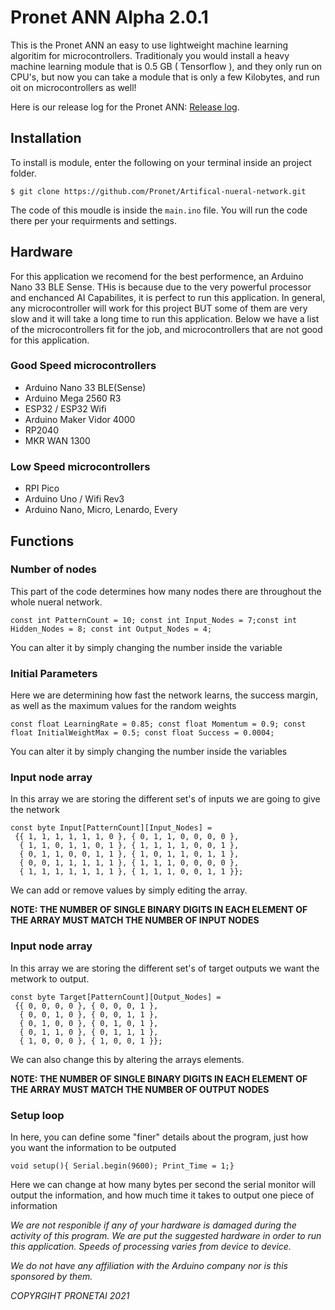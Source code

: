 # Pronet ANN Alpha 2.0.1
This is the Pronet ANN an easy to use lightweight machine learning algoritim for microcontrollers. Traditionaly you would install a heavy machine learning module that is 0.5 GB ( Tensorflow ), and they only run on CPU's, but now you can take a module that is only a few Kilobytes, and run oit on microcontrollers as well!

Here is our release log for the Pronet ANN: [Release log](https://github.com/PronetAI/Artifical-nueral-network/blob/main/Release-logs.md).

## Installation
To install is module, enter the following on your terminal inside an project folder.
```
$ git clone https://github.com/Pronet/Artifical-nueral-network.git
```
The code of this moudle is inside the `main.ino` file. You will run the code there per your requirments and settings. 

## Hardware
For this application we recomend for the best performence, an Arduino Nano 33 BLE Sense. THis is because due to the very powerful processor and enchanced AI Capabilites, it is perfect to run this application. In general, any microcontroller will work for this project BUT some of them are very slow and it will take a long time to run this application. Below we have a list of the microcontrollers fit for the job, and microcontrollers that are not good for this application.

### Good Speed microcontrollers
* Arduino Nano 33 BLE(Sense)
* Arduino Mega 2560 R3
* ESP32 / ESP32 Wifi
* Arduino Maker Vidor 4000
* RP2040
* MKR WAN 1300
### Low Speed microcontrollers
* RPI Pico
* Arduino Uno / Wifi Rev3
* Arduino Nano, Micro, Lenardo, Every
## Functions
### Number of nodes
This part of the code determines how many nodes there are throughout the whole nueral network.
```
const int PatternCount = 10; const int Input_Nodes = 7;const int Hidden_Nodes = 8; const int Output_Nodes = 4;
```
You can alter it by simply changing the number inside the variable

### Initial Parameters
Here we are determining how fast the network learns, the success margin, as well as the maximum values for the random weights
```
const float LearningRate = 0.85; const float Momentum = 0.9; const float InitialWeightMax = 0.5; const float Success = 0.0004;
```
You can alter it by simply changing the number inside the variables

### Input node array
In this array we are storing the different set's of inputs we are going to give the network
```
const byte Input[PatternCount][Input_Nodes] = 
 {{ 1, 1, 1, 1, 1, 1, 0 }, { 0, 1, 1, 0, 0, 0, 0 },
  { 1, 1, 0, 1, 1, 0, 1 }, { 1, 1, 1, 1, 0, 0, 1 },
  { 0, 1, 1, 0, 0, 1, 1 }, { 1, 0, 1, 1, 0, 1, 1 }, 
  { 0, 0, 1, 1, 1, 1, 1 }, { 1, 1, 1, 0, 0, 0, 0 },  
  { 1, 1, 1, 1, 1, 1, 1 }, { 1, 1, 1, 0, 0, 1, 1 }}; 
```
We can add or remove values by simply editing the array.

**NOTE: THE NUMBER OF SINGLE BINARY DIGITS IN EACH ELEMENT OF THE ARRAY MUST MATCH THE NUMBER OF INPUT NODES**

### Input node array
In this array we are storing the different set's of target outputs we want the metwork to output.
```
const byte Target[PatternCount][Output_Nodes] = 
 {{ 0, 0, 0, 0 }, { 0, 0, 0, 1 }, 
  { 0, 0, 1, 0 }, { 0, 0, 1, 1 }, 
  { 0, 1, 0, 0 }, { 0, 1, 0, 1 }, 
  { 0, 1, 1, 0 }, { 0, 1, 1, 1 }, 
  { 1, 0, 0, 0 }, { 1, 0, 0, 1 }};
```
We can also change this by altering the arrays elements.

**NOTE: THE NUMBER OF SINGLE BINARY DIGITS IN EACH ELEMENT OF THE ARRAY MUST MATCH THE NUMBER OF OUTPUT NODES**

### Setup loop
In here, you can define some "finer" details about the program, just how you want the information to be outputed
```
void setup(){ Serial.begin(9600); Print_Time = 1;}  
```
Here we can change at how many bytes per second the serial monitor will output the information, and how much time it takes to output one piece of information

*We are not responible if any of your hardware is damaged during the activity of this program. We are put the suggested hardware in order to run this application. Speeds of processing varies from device to device.*

*We do not have any affiliation with the Arduino company nor is this sponsored by them.*

*COPYRGIHT PRONETAI 2021*
